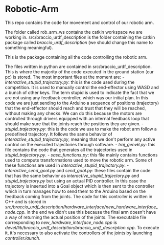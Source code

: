 # Robotic-Arm

This repo contains the code for movement and control of our robotic arm.

The folder called rob_arm_ws contains the catkin workspace we are working in. src/braccio_urdf_description is the folder containing the catkin package called *braccio_urdf_description* (we should change this name to something meaningful).

This is the package containing all the code controlling the robotic arm.

The files written in python are contained in src/braccio_urdf_description. This is where the majority of the code executed in the ground station (our pc) is stored. The most important files at the moment are:
    - *interactive_stupid_trajectory.py*: this is the code used during the competition. It is used to manually control the end-effector using WASD and a bunch of other keys. The term stupid is used to indicate the fact that we are not using any feedback controller, which was our initial plan. In this code we are just sending to the Arduino a sequence of positions (trajectory) that the end-effector should reach and trust that they will be reached, without making any checks. We can do this because the motors are controlled through drivers equipped with an internal feedback loop that should make sure that the joints reach the positions they are given.
    - *stupid_trajectory.py*: this is the code we use to make the robot arm follow a predefined trajectory. It follows the same behavior of *interactive_stupid_trajectory.py*, meaning that we don't perform any active control on the executed trajectories through software.
    - *traj_genv6.py*: this file contains the code that generates all the trajectories used in *stupid_trajectory.py*.
    - *sasa_functions.py*: this file mainly contains functions used to compute transformations used to move the robotic arm. Some of these functions are used in *interactive_stupid_trajectory.py*.
    - *interactive_send_goal.py* and *send_goal.py*: these files contain the code that has the same behavior as *interactive_stupid_trajectory.py* and *stupid_trajectory.py* but using an actual PID controller. In this case the trajectory is inserted into a Goal object which is then sent to the controller which in turn manages how to send them to the Arduino based on the feedback coming from the joints. The code for this controller is written in C++ and is stored in *src/braccio_urdf_description/hardware_interface/new_hardware_interface_node.cpp*. In the end we didn't use this because the final arm doesn't have a way of returning the actual position of the joints.
    The executable file corresponding to *new_hardware_interface_node.cpp* is *devel/lib/braccio_urdf_description/braccio_urdf_description.cpp*. To execute it, it's necessary to also activate the controllers of the joints by launching *controller.launch*. 